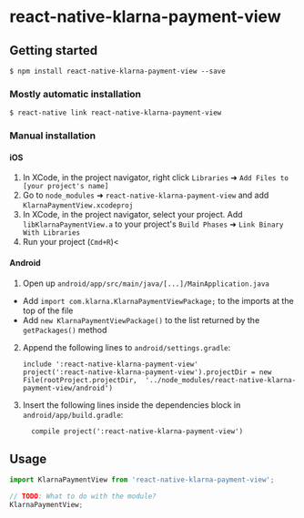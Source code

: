 # react-native-klarna-payment-view

## Getting started

`$ npm install react-native-klarna-payment-view --save`

### Mostly automatic installation

`$ react-native link react-native-klarna-payment-view`

### Manual installation


#### iOS

1. In XCode, in the project navigator, right click `Libraries` ➜ `Add Files to [your project's name]`
2. Go to `node_modules` ➜ `react-native-klarna-payment-view` and add `KlarnaPaymentView.xcodeproj`
3. In XCode, in the project navigator, select your project. Add `libKlarnaPaymentView.a` to your project's `Build Phases` ➜ `Link Binary With Libraries`
4. Run your project (`Cmd+R`)<

#### Android

1. Open up `android/app/src/main/java/[...]/MainApplication.java`
  - Add `import com.klarna.KlarnaPaymentViewPackage;` to the imports at the top of the file
  - Add `new KlarnaPaymentViewPackage()` to the list returned by the `getPackages()` method
2. Append the following lines to `android/settings.gradle`:
  	```
  	include ':react-native-klarna-payment-view'
  	project(':react-native-klarna-payment-view').projectDir = new File(rootProject.projectDir, 	'../node_modules/react-native-klarna-payment-view/android')
  	```
3. Insert the following lines inside the dependencies block in `android/app/build.gradle`:
  	```
      compile project(':react-native-klarna-payment-view')
  	```


## Usage
```javascript
import KlarnaPaymentView from 'react-native-klarna-payment-view';

// TODO: What to do with the module?
KlarnaPaymentView;
```
